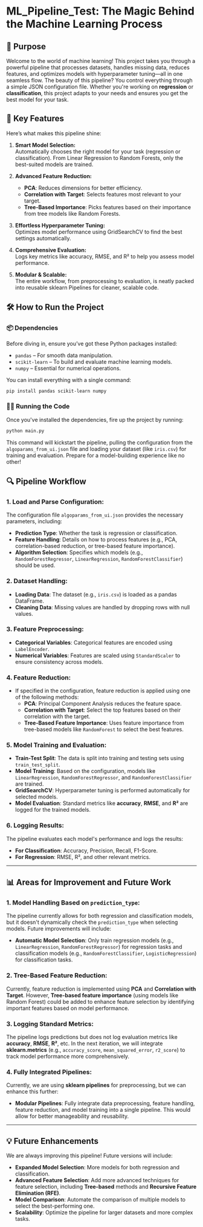 # ML_Pipeline_Test: The Magic Behind the Machine Learning Process 

## **🚀 Purpose**
Welcome to the world of machine learning! This project takes you through a powerful pipeline that processes datasets, handles missing data, reduces features, and optimizes models with hyperparameter tuning—all in one seamless flow. The beauty of this pipeline? You control everything through a simple JSON configuration file. Whether you're working on **regression** or **classification**, this project adapts to your needs and ensures you get the best model for your task.

## **🔑 Key Features**
Here’s what makes this pipeline shine:
1. **Smart Model Selection:**  
   Automatically chooses the right model for your task (regression or classification). From Linear Regression to Random Forests, only the best-suited models are trained.

2. **Advanced Feature Reduction:**  
   - **PCA**: Reduces dimensions for better efficiency.  
   - **Correlation with Target**: Selects features most relevant to your target.  
   - **Tree-Based Importance**: Picks features based on their importance from tree models like Random Forests.

3. **Effortless Hyperparameter Tuning:**  
   Optimizes model performance using GridSearchCV to find the best settings automatically.

4. **Comprehensive Evaluation:**  
   Logs key metrics like accuracy, RMSE, and R² to help you assess model performance.

5. **Modular & Scalable:**  
   The entire workflow, from preprocessing to evaluation, is neatly packed into reusable sklearn Pipelines for cleaner, scalable code.


## **🛠️ How to Run the Project**

### **📦 Dependencies**
Before diving in, ensure you’ve got these Python packages installed:
- `pandas` – For smooth data manipulation.
- `scikit-learn` – To build and evaluate machine learning models.
- `numpy` – Essential for numerical operations.

You can install everything with a single command:

```bash
pip install pandas scikit-learn numpy
```

### **🏃‍♀️ Running the Code**
Once you've installed the dependencies, fire up the project by running:

```bash
python main.py
```

This command will kickstart the pipeline, pulling the configuration from the `algoparams_from_ui.json` file and loading your dataset (like `iris.csv`) for training and evaluation. Prepare for a model-building experience like no other!

## **🔍 Pipeline Workflow**

### **1. Load and Parse Configuration**:
The configuration file `algoparams_from_ui.json` provides the necessary parameters, including:
- **Prediction Type**: Whether the task is regression or classification.
- **Feature Handling**: Details on how to process features (e.g., PCA, correlation-based reduction, or tree-based feature importance).
- **Algorithm Selection**: Specifies which models (e.g., `RandomForestRegressor`, `LinearRegression`, `RandomForestClassifier`) should be used.

### **2. Dataset Handling**:
- **Loading Data**: The dataset (e.g., `iris.csv`) is loaded as a pandas DataFrame.
- **Cleaning Data**: Missing values are handled by dropping rows with null values.

### **3. Feature Preprocessing**:
- **Categorical Variables**: Categorical features are encoded using `LabelEncoder`.
- **Numerical Variables**: Features are scaled using `StandardScaler` to ensure consistency across models.

### **4. Feature Reduction**:
- If specified in the configuration, feature reduction is applied using one of the following methods:
  - **PCA**: Principal Component Analysis reduces the feature space.
  - **Correlation with Target**: Select the top features based on their correlation with the target.
  - **Tree-Based Feature Importance**: Uses feature importance from tree-based models like `RandomForest` to select the best features.

### **5. Model Training and Evaluation**:
- **Train-Test Split**: The data is split into training and testing sets using `train_test_split`.
- **Model Training**: Based on the configuration, models like `LinearRegression`, `RandomForestRegressor`, and `RandomForestClassifier` are trained.
- **GridSearchCV**: Hyperparameter tuning is performed automatically for selected models.
- **Model Evaluation**: Standard metrics like **accuracy**, **RMSE**, and **R²** are logged for the trained models.

### **6. Logging Results**:
The pipeline evaluates each model's performance and logs the results:
- **For Classification**: Accuracy, Precision, Recall, F1-Score.
- **For Regression**: RMSE, R², and other relevant metrics.

---

## **📊 Areas for Improvement and Future Work**

### **1. Model Handling Based on `prediction_type`**:
The pipeline currently allows for both regression and classification models, but it doesn't dynamically check the `prediction_type` when selecting models. Future improvements will include:
- **Automatic Model Selection**: Only train regression models (e.g., `LinearRegression`, `RandomForestRegressor`) for regression tasks and classification models (e.g., `RandomForestClassifier`, `LogisticRegression`) for classification tasks.
  
### **2. Tree-Based Feature Reduction**:
Currently, feature reduction is implemented using **PCA** and **Correlation with Target**. However, **Tree-based feature importance** (using models like Random Forest) could be added to enhance feature selection by identifying important features based on model performance.

### **3. Logging Standard Metrics**:
The pipeline logs predictions but does not log evaluation metrics like **accuracy**, **RMSE**, **R²**, etc. In the next iteration, we will integrate **sklearn.metrics** (e.g., `accuracy_score`, `mean_squared_error`, `r2_score`) to track model performance more comprehensively.

### **4. Fully Integrated Pipelines**:
Currently, we are using **sklearn pipelines** for preprocessing, but we can enhance this further:
- **Modular Pipelines**: Fully integrate data preprocessing, feature handling, feature reduction, and model training into a single pipeline. This would allow for better manageability and reusability.

---

## **💡 Future Enhancements**
We are always improving this pipeline! Future versions will include:
- **Expanded Model Selection**: More models for both regression and classification.
- **Advanced Feature Selection**: Add more advanced techniques for feature selection, including **Tree-based** methods and **Recursive Feature Elimination (RFE)**.
- **Model Comparison**: Automate the comparison of multiple models to select the best-performing one.
- **Scalability**: Optimize the pipeline for larger datasets and more complex tasks.
